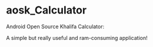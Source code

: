 aosk_Calculator
===============

Android Open Source Khalifa Calculator:

A simple but really useful and ram-consuming application!
